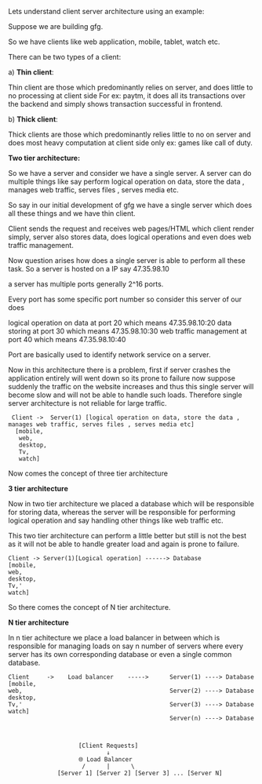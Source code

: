 Lets understand client server architecture using an example:

Suppose we are building gfg.

So we have clients like web application, mobile, tablet, watch etc.

There can be two types of a client:

a) **Thin client**:

Thin client are those which predominantly relies on server, and does little to no processing at client side
For ex: paytm, it does all its transactions over the backend and simply shows transaction successful in frontend.


b) **Thick client**:

Thick clients are those which predominantly relies little to no on server and does most heavy computation
at client side only ex: games like call of duty.


**Two tier architecture:**

So we have a server and consider we have a single server. A server can do multiple things like say
perform logical operation on data, store the data , manages web traffic, serves files , serves media etc.

So say in our initial development of gfg we have a single server which does all these things and we have thin client.

Client sends the request and receives web pages/HTML which client render simply, server also stores data, does logical
operations and even does web traffic management.

Now question arises how does a single server is able to perform all these task. So a server is hosted on a IP say
47.35.98.10

a server has multiple ports generally 2^16 ports.

Every port has some specific port number so consider this server of our does

logical operation on data at port 20 which means 47.35.98.10:20
data storing at port 30 which means 47.35.98.10:30
web traffic management at port 40 which means 47.35.98.10:40

Port are basically used to identify network service on a server.

Now in this architecture there is a problem, first if server crashes the application entirely will went down so
its prone to failure now suppose suddenly the traffic on the website increases and thus this single server will
become slow and will not be able to handle such loads. Therefore single server architecture is not reliable
for large traffic.

     Client ->  Server(1) [logical operation on data, store the data , manages web traffic, serves files , serves media etc]
      [mobile,
       web,
       desktop,
       Tv,
       watch]

Now comes the concept of three tier architecture


**3 tier architecture**

Now in two tier architecture we placed a database which will be responsible for storing data, whereas the server
will be responsible for performing logical operation and say handling other things like web traffic etc.

This two tier architecture can perform a little better but still is not the best as it will not be able to handle
greater load and again is prone to failure.

    Client -> Server(1)[Logical operation] ------> Database
    [mobile,
    web,
    desktop,
    Tv,'
    watch]

So there comes the concept of N tier architecture.


**N tier architecture**

In n tier achitecture we place a load balancer in between which is responsible for managing loads on say n number
of servers where every server has its own corresponding database or even a single common database.

    Client     ->    Load balancer    ----->      Server(1) ----> Database
    [mobile,
    web,                                          Server(2) ----> Database
    desktop,                               
    Tv,'                                          Server(3) ----> Database
    watch]
                                                  Server(n) ----> Database



                        [Client Requests]
                                ↓
                        🌐 Load Balancer
                         /      |      \
                  [Server 1] [Server 2] [Server 3] ... [Server N]





